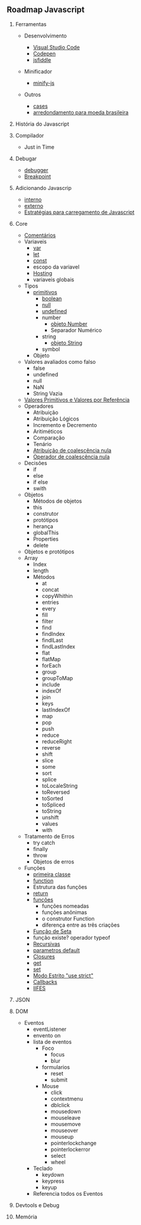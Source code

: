 ## Roadmap Javascript
1. Ferramentas
   - Desenvolvimento
      - [Visual Studio Code](https://code.visualstudio.com/)
      - [Codepen](https://codepen.io/)
      - [jsfiddle](https://jsfiddle.net/)
   - Minificador
     - [minify-js](https://minify-js.com/)

   - Outros
     - [cases](https://www.freecodecamp.org/news/snake-case-vs-camel-case-vs-pascal-case-vs-kebab-case-whats-the-difference/#snake-case)
     - [arredondamento para moeda brasileira](https://edu.gcfglobal.org/pt/os-numeros-decimais/dinheiro/1/)
3. História do Javascript
4. Compilador
   - Just in Time
5. Debugar  
   - [debugger](https://developer.mozilla.org/en-US/docs/Web/JavaScript/Reference/Statements/debugger)
   - [Breakpoint]()
6. Adicionando Javascrip
   - [interno](https://developer.mozilla.org/pt-BR/docs/Learn/JavaScript/First_steps/What_is_JavaScript#javascript_interno)
   - [externo](https://developer.mozilla.org/pt-BR/docs/Learn/JavaScript/First_steps/What_is_JavaScript#javascript_externo)
   - [Estratégias para carregamento de Javascript](https://developer.mozilla.org/pt-BR/docs/Learn/JavaScript/First_steps/What_is_JavaScript#estrat%C3%A9gias_para_o_carregamento_de_scripts)
7. Core
   - [Comentários](https://www.w3schools.com/js/js_comments.asp)
   - Variaveis
     - [var](https://developer.mozilla.org/pt-BR/docs/Web/JavaScript/Reference/Statements/var)
     - [let](https://developer.mozilla.org/pt-BR/docs/Web/JavaScript/Reference/Statements/let)
     - [const](https://developer.mozilla.org/pt-BR/docs/Web/JavaScript/Reference/Statements/const)
     - escopo da variavel
     - [Hosting](https://www.digitalocean.com/community/tutorials/understanding-hoisting-in-javascript)
     - variaveis globais
   - Tipos
     - [primitivos](https://developer.mozilla.org/pt-BR/docs/Glossary/Primitive)
       - [boolean](https://developer.mozilla.org/pt-BR/docs/Web/JavaScript/Reference/Global_Objects/Boolean)
       - [null](https://developer.mozilla.org/pt-BR/docs/Web/JavaScript/Reference/Operators/null)
       - [undefined](https://developer.mozilla.org/pt-BR/docs/Web/JavaScript/Reference/Global_Objects/undefined)
       - number
         - [objeto Number](https://developer.mozilla.org/pt-BR/docs/Web/JavaScript/Reference/Global_Objects/Number)
         - Separador Numérico 
       - string
         - [objeto String](https://developer.mozilla.org/pt-BR/docs/Web/JavaScript/Reference/Global_Objects/String)
       - symbol
     - Objeto
   - Valores avaliados como falso
     - false
     - undefined
     - null
     - NaN
     - String Vazia
   - [Valores Primitivos e Valores por Referência](https://stackoverflow.com/questions/6605640/javascript-by-reference-vs-by-value) 
   - Operadores
     - Atribuição
     - Atribuição Lógicos
     - Incremento e Decremento
     - Aritiméticos
     - Comparação
     - Tenário
     - [Atribuição de coalescência nula](https://developer.mozilla.org/en-US/docs/Web/JavaScript/Reference/Operators/Nullish_coalescing_assignment)
     - [Operador de coalescência nula](https://developer.mozilla.org/en-US/docs/Web/JavaScript/Reference/Operators/Nullish_coalescing)
   - Decisões
     - if
     - else
     - if else
     - swith
   - Objetos
     - Métodos de objetos
     - this
     - construtor
     - protótipos
     - herança
     - globalThis
     - Properties 
     - delete
   - Objetos e protótipos
   - Array
     - Index
     - length
     - Métodos
       - at
       - concat
       - copyWhithin
       - entries
       - every
       - fill
       - filter
       - find
       - findIndex
       - findlLast 
       - findLastIndex
       - flat
       - flatMap
       - forEach
       - group
       - groupToMap
       - include
       - indexOf
       - join
       - keys
       - lastIndexOf
       - map
       - pop
       - push
       - reduce
       - reduceRight
       - reverse
       - shift
       - slice
       - some
       - sort
       - splice
       - toLocaleString
       - toReversed
       - toSorted
       - toSpliced
       - toString
       - unshift
       - values
       - with
   - Tratamento de Erros
     - try catch
     - finally
     - throw
     - Objetos de erros
   - Funções
     - [primeira classe](https://developer.mozilla.org/pt-BR/docs/Glossary/First-class_Function)
     - [function](https://developer.mozilla.org/en-US/docs/Web/JavaScript/Reference/Statements/function)
     - Estrutura das funções
     - [return](https://developer.mozilla.org/en-US/docs/Web/JavaScript/Reference/Statements/return)
     - [funções](https://developer.mozilla.org/pt-BR/docs/Web/JavaScript/Reference/Functions)
       - funções nomeadas
       - funções anônimas
       - o construtor Function 
       - diferença entre as três criações 
     - [Função de Seta](https://developer.mozilla.org/pt-BR/docs/Web/JavaScript/Reference/Functions/Arrow_functions)
     - função existe? operador typeof
     - [Recursivas](https://developer.mozilla.org/pt-BR/docs/Glossary/Recursion) 
     - [parametros default](https://developer.mozilla.org/en-US/docs/Web/JavaScript/Reference/Functions/Default_parameters)
     - [Closures](https://developer.mozilla.org/en-US/docs/Web/JavaScript/Closures)
     - [get](https://developer.mozilla.org/pt-BR/docs/Web/JavaScript/Reference/Functions/get)
     - [set](https://developer.mozilla.org/pt-BR/docs/Web/JavaScript/Reference/Functions/set)
     - [Modo Estrito "use strict"](https://developer.mozilla.org/en-US/docs/Web/JavaScript/Reference/Strict_mode)
     - [Callbacks](https://developer.mozilla.org/en-US/docs/Glossary/Callback_function)
     - [IIFES](https://developer.mozilla.org/en-US/docs/Glossary/IIFE)
4. JSON
5. DOM
   - Eventos
     - eventListener
     - envento on
     - lista de eventos
       - Foco
         - focus
         - blur
       - formularios
         - reset
         - submit
       - Mouse
         - click
         - contextmenu
         - dblclick
         - mousedown
         - mouseleave
         - mousemove
         - mouseover
         - mouseup
         - pointerlockchange
         - pointerlockerror
         - select
         - wheel
      - Teclado
        - keydown
        - keypress
        - keyup
      - Referencia todos os Eventos  
    
     
10. Devtools e Debug
99. Memória
